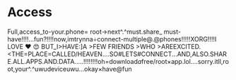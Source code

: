 # Access
Full,access_to-your.phone=
root->next^.^must$.$share_
must-have!!!!...fun?!!!!now,imtrynna÷connect-multiple@.@phones!!!!!XORG!!!!I LOVE ❤️ 😍 BUT_I>HAVE:]A >FEW FRIENDS >WHO >ARE<VERY>EXCITED<TO SEE>.<THE=PLACE=CALLED/HEAVEN....SO#LETS#CONNECT...AND,ALSO.SHARE.ALL.APPS.AND.DATA.....!!!!!!!!oh=download$a$free/root×app.lol....sorry.itll,root,your^.^uwudeviceuwu...okay×have@fun
